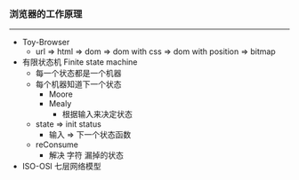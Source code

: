### 浏览器的工作原理

---

-   Toy-Browser
    -   url => html => dom => dom with css => dom with position => bitmap
-   有限状态机 Finite state machine
    -   每一个状态都是一个机器
    -   每个机器知道下一个状态
        -   Moore
        -   Mealy
            -   根据输入来决定状态
    -   state => init status
        -   输入 => 下一个状态函数
    -   reConsume
        -   解决 字符 漏掉的状态
-   ISO-OSI 七层网络模型
